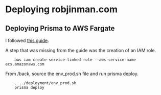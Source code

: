 Deploying robjinman.com
=======================

Deploying Prisma to AWS Fargate
-------------------------------

I followed [this guide](https://www.prisma.io/tutorials/deploy-prisma-to-aws-fargate-ct14).

A step that was missing from the guide was the creation of an IAM role.

        aws iam create-service-linked-role --aws-service-name ecs.amazonaws.com

From /back, source the env_prod.sh file and run prisma deploy.

        . ../deployment/env_prod.sh
        prisma deploy
